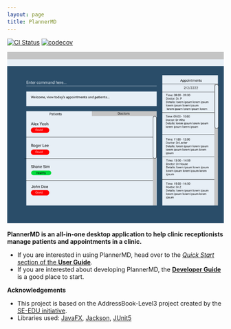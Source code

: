 ```yaml
---
layout: page
title: PlannerMD
---
```


[![CI Status](https://github.com/AY2122S1-CS2103T-T11-3/tp/workflows/Java%20CI/badge.svg)](https://github.com/AY2122S1-CS2103T-T11-3/tp/actions)
[![codecov](https://codecov.io/gh/AY2122S1-CS2103T-T11-3/tp/branch/master/graph/badge.svg?token=IOPOXZTGCI)](https://codecov.io/gh/AY2122S1-CS2103T-T11-3/tp)

![Ui](images/Ui.png)

**PlannerMD is an all-in-one desktop application to help clinic receptionists manage patients and appointments in a clinic.** 

* If you are interested in using PlannerMD, head over to the [_Quick Start_ section of the **User Guide**](UserGuide.html#quick-start).
* If you are interested about developing PlannerMD, the [**Developer Guide**](DeveloperGuide.html) is a good place to start.


**Acknowledgements**

* This project is based on the AddressBook-Level3 project created by the [SE-EDU initiative](https://se-education.org).
* Libraries used: [JavaFX](https://openjfx.io/), [Jackson](https://github.com/FasterXML/jackson), [JUnit5](https://github.com/junit-team/junit5)
